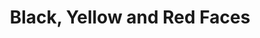 ---
layout: piece
collection_: beading
title: Black, Yellow and Red Faces
image: black-yellow-and-red-faces.jpg
media: Fimo sculpted molds, seed beads, paper clay and watercolor
dimensions: A) 3" x 3", B) 2" x 2½", C) 3 x 3½"
description: Peyote stich varying color beads, watercolor paint and acrylic, hand painted paper.
price: A) $15.00, B) $20.00, C) $20.00
date_created: 2012
---